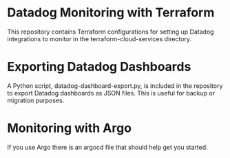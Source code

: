 # Datadog Monitoring with Terraform

This repository contains Terraform configurations for setting up Datadog integrations to monitor in the terraform-cloud-services directory.

# Exporting Datadog Dashboards
A Python script, datadog-dashboard-export.py, is included in the repository to export Datadog dashboards as JSON files. This is useful for backup or migration purposes.

# Monitoring with Argo
If you use Argo there is an argocd file that should help get you started. 